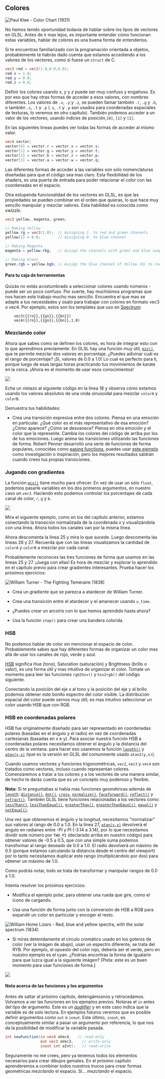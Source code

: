 ## Colores

![Paul Klee - Color Chart (1931)](klee.jpg)

No hemos tenido oportunidad todavía de hablar sobre los tipos de vectores en GLSL. Antes de ir mas lejos, es importante entender cómo funcionan estas variables, hablar de colores es una buena forma de entenderlos.

Si te encuentras familiarizado con la programación orientada a objetos, probablemente te habrás dado cuenta que estamos accediendo a los valores de los vectores, como si fuese un ```struct``` de C.

```glsl
vec3 red = vec3(1.0,0.0,0.0);
red.x = 1.0;
red.y = 0.0;
red.z = 0.0;
```

Definir los colores usando *x*, *y* y *z* puede ser muy confuso y engañoso. Es por eso que hay otras formas de acceder a esos valores, con nombres diferentes. Los valores de ```.x```, ```.y``` y ```.z```, se pueden llamar también ```.r```, ```.g``` y ```.b```, o también ```.s```, ```.t``` y ```.p``` (```.s```, ```.t``` y ```.p``` son usados para coordenadas espaciales de texturas, lo veremos en otro capítulo). También podemos acceder a un valor de los vectores, usando índices de posición,```[0]```, ```[1]``` y ```[2]```.

En las siguientes lineas puedes ver todas las formas de acceder al mismo valor.

```glsl
vec4 vector;
vector[0] = vector.r = vector.x = vector.s;
vector[1] = vector.g = vector.y = vector.t;
vector[2] = vector.b = vector.z = vector.p;
vector[3] = vector.a = vector.w = vector.q;
```

Las diferentes formas de acceder a las variables son sólo nomenclaturas diseñadas para que el código sea mas claro. Esta flexibilidad de los shaders, es una puerta de entrada para poder relacionar el color con las coordenadas en el espacio.

Otra estupenda funcionalidad de los vectores en GLSL, es que las propiedades se pueden combinar en el orden que quieras, lo que hace muy sencillo manipular y mezclar valores. Esta habilidad es conocida como  *swizzle*.

```glsl
vec3 yellow, magenta, green;

// Making Yellow
yellow.rg = vec2(1.0);  // Assigning 1. to red and green channels
yellow[2] = 0.0;        // Assigning 0. to blue channel

// Making Magenta
magenta = yellow.rbg;   // Assign the channels with green and blue swapped

// Making Green
green.rgb = yellow.bgb; // Assign the blue channel of Yellow (0) to red and blue channels
```

#### Para tu caja de herramientas

Quizás no estás acostumbrado a seleccionar colores usando números - puede ser un poco confuso. Por suerte, hay muchísimos programas que nos hacen este trabajo mucho mas sencillo.  Encuentra el que mas se adapte a tus necesidades y úsalo para trabajar con colores en formato vec3 o vec4. Por ejemplo, estos son los templates que uso en [Spectrum](http://www.eigenlogik.com/spectrum/mac):

```
	vec3({{rn}},{{gn}},{{bn}})
	vec4({{rn}},{{gn}},{{bn}},1.0)
```

### Mezclando color

Ahora que sabes como se definen los colores, es hora de integrar esto con lo que aprendimos previamente. En GLSL hay una función muy útil, [```mix()```](../glossary/?search=mix), que te permite mezclar dos valores en porcentaje. ¿Puedes adivinar cuál es el rango de porcentaje? ¡Si, valores de 0.0 a 1.0! Lo cual es perfecto para ti, porque luego de esas largas horas practicando tus movimientos de karate en la cerca. ¡Ahora es el momento de usar esos conocimientos!


![](mix-f.jpg)

Echa un vistazo al siguiente código en la línea 18 y observa cómo estamos usando los valores absolutos de una onda sinusoidal para mezclar ```colorA``` y ```colorB```.

<div class="codeAndCanvas" data="mix.frag"></div>

Demuestra tus habilidades:

* Crea una transición expresiva entre dos colores. Piensa en una emoción en particular. ¿Qué color es el más representativo de esa emoción? ¿Cómo aparece? ¿Cómo se desvanece? Piensa en otra emoción y el color que la represente. Cambia los colores del código de arriba por los de tus emociones. Luego anima las transiciones utilizando las funciones de forma. Robert Penner desarrolló una serie de funciones de forma populares, conocidas como [easing functions](http://easings.net/), puedes usar [este ejemplo](../edit.html#06/easing.frag) como investigación o inspiración, pero los mejores resultados saldrán cuando crees tus propias transiciones.

### Jugando con gradientes

La función [```mix()```](../glossary/?search=mix) tiene mucho para ofrecer. En vez de usar un sólo ```float```, podemos pasarle variables en los dos primeros argumentos, en nuestro caso un ```vec3```. Haciendo esto podemos controlar los porcentajes de cada canal de color, ```r```, ```g``` y ```b```.

![](mix-vec.jpg)

Mira el siguiente ejemplo, como en los del capítulo anterior, estamos conectando la transición normalizada de la coordenada *x* y visualizándola con una línea. Ahora todos los canales van por la misma línea.

Ahora descomenta la línea 25 y mira lo que sucede. Luego descomenta las lineas 26 y 27. Recuerda que con las lineas visualizamos la cantidad de ```colorA``` y ```colorB``` a mezclar por cada canal.

<div class="codeAndCanvas" data="gradient.frag"></div>

Probablemente reconoces las tres funciones de forma que usamos en las lineas 25 y 27. ¡Juega con ellas! Es hora de mezclar y explorar lo aprendido en el capítulo previo para crear gradientes interesantes. Prueba hacer los próximos ejercicios:

![William Turner - The Fighting Temeraire (1838)](turner.jpg)

* Crea un gradiente que se parezca a atardecer de William Turner.

* Crea una transición entre el atardecer y el amanecer usando ```u_time```.

* ¿Puedes crear un arcoíris con lo que hemos aprendido hasta ahora?

* Usa la función ```step()``` para crear una bandera colorida.

### HSB

No podemos hablar de color sin mencionar el espacio de color. Probablemente sabes que hay diferentes formas de organizar un color mas allá de usar los canales de rojo, verde y azul.

[HSB](http://en.wikipedia.org/wiki/HSL_and_HSV) significa Hue (tono), Saturation (saturación) y Brightness (brillo o valor), es una forma útil y mas intuitiva de organizar el color. Tomate un momento para leer las funciones ```rgb2hsv()``` y ```hsv2rgb()``` del código siguiente.

Conectando la posición del eje x al tono y la posición del eje y al brillo podemos obtener este bonito espectro del color visible.  La distribución espacial del color puede sernos muy útil; es mas intuitivo seleccionar un color usando HSB que con RGB.

<div class="codeAndCanvas" data="hsb.frag"></div>

### HSB en coordenadas polares

HSB fue originalmente diseñado para ser representado en coordenadas polares (basadas en el ángulo y el radio) en vez de coordenadas cartesianas (basadas en x e y). Para asociar nuestra función HSB a coordenadas polares necesitamos obtener el ángulo y la distancia del centro de la ventana. para hacer eso usaremos la función [```length()```](../glossary/?search=length) y [```atan(y,x)```](../glossary/?search=atan) (que es la versión en GLSL del comunmente usado ```atan2(y,x)```).

Cuando usamos vectores y funciones trigonométricas, ```vec2```, ```vec3``` y ```vec4``` son tratados como vectores, incluso cuando representan colores. Comenzaremos a tratar a los colores y a los vectores de una manera similar, de hecho te darás cuenta que es un concepto muy poderoso y flexible.

**Nota:** Si te preguntabas si había mas funciones geométricas además de [```length```](../glossary/?search=length): [```distance()```](../glossary/?search=distance), [```dot()```](../glossary/?search=dot), [```cross```](../glossary/?search=cross), [```normalize()```](../glossary/?search=normalize), [```faceforward()```](../glossary/?search=fraceforward), [```reflect()```](../glossary/?search=reflect) y [```refract()```](../glossary/?search=refract). También GLSL tiene funciones relacionadas a los vectores como: [```lessThan()```](../glossary/?search=lessThan), [```lessThanEqual()```](../glossary/?search=lessThanEqual), [```greaterThan()```](../glossary/?search=greaterThan), [```greaterThanEqual()```](../glossary/?search=greaterThanEqual), [```equal()```](../glossary/?search=equal) y [```notEqual()```](../glossary/?search=notEqual).

Una vez que obtenemos el ángulo y la longitud, necesitamos "normalizar" sus valores al rango de 0.0 a 1.0. En la línea 27, [```atan(y,x)```](../glossary/?search=atan) devolverá el angulo en radianes entre -PI y PI (-3.14 a 3.14), por lo que necesitamos dividir este número por ```TWO_PI``` (declarado arriba en nuestro código) para obtener valores de -0.5 a 0.5, que con una simple suma podemos transformar al rango deseado de 0.0 a 1.0. El radio devolverá un máximo de 0.5 (porque estamos calculando la distancia desde el centro del viewport) por lo tanto necesitamos duplicar este rango (multiplicándolo por dos) para obtener un máximo de 1.0.

Como podrás notar, todo se trata de transformar y manipular rangos de 0.0 a 1.0.

<div class="codeAndCanvas" data="hsb-colorwheel.frag"></div>

Intenta resolver los próximos ejercicios:

* Modifica el ejemplo polar, para obtener una rueda que gire, como el ícono de cargando.

* Usa una función de forma junto con la conversión de HSB a RGB para expandir un color en particular y encoger el resto.

![William Home Lizars - Red, blue and yellow spectra, with the solar spectrum (1834)](spectrums.jpg)

* Si miras detenidamente el círculo cromático usado en los goteros de color (ver la imágen de abajo), usan un espectro diferente, se trata del RYB. Por ejemplo, el opuesto del color rojo, debería ser el verde, pero en nuestro ejemplo es el cyan. ¿Podrías encontras la forma de igualarlo para que luzca igual a la siguiente imágen? [Pista: este es un buen momento para usar funciones de forma.]

![](colorwheel.png)

#### Nota acerca de las funciones y los argumentos

Antes de saltar al próximo capítulo, detengámosnos y retrocedamos. Volvamos a ver las funciones en los ejemplos previos. Notaras el ```in``` antes del tipo de argumento. Este es un [*qualifier*](http://www.shaderific.com/glsl-qualifiers/#inputqualifier) y en este caso indica que la variable es de solo lectura. En ejemplos futuros veremos que es posible definir argumentos como ```out``` o ```inout```. Este último, ```inout```, es conceptualmente similar a pasar un argumento por referencia, lo que nos da la posibilidad de modificar la variable pasada.

```glsl
int newFunction(in vec4 aVec4,   // read-only
                out vec3 aVec3,    // write-only
                inout int aInt);   // read-write
```

Seguramente no me crees, pero ya tenemos todos los elementos necesarios para crear dibujos geniales. En el próximo capítulo aprenderemos a combinar todos nuestros trucos para crear formas geométricas *mezclando* el espacio. Si... *mezclando* el espacio.
